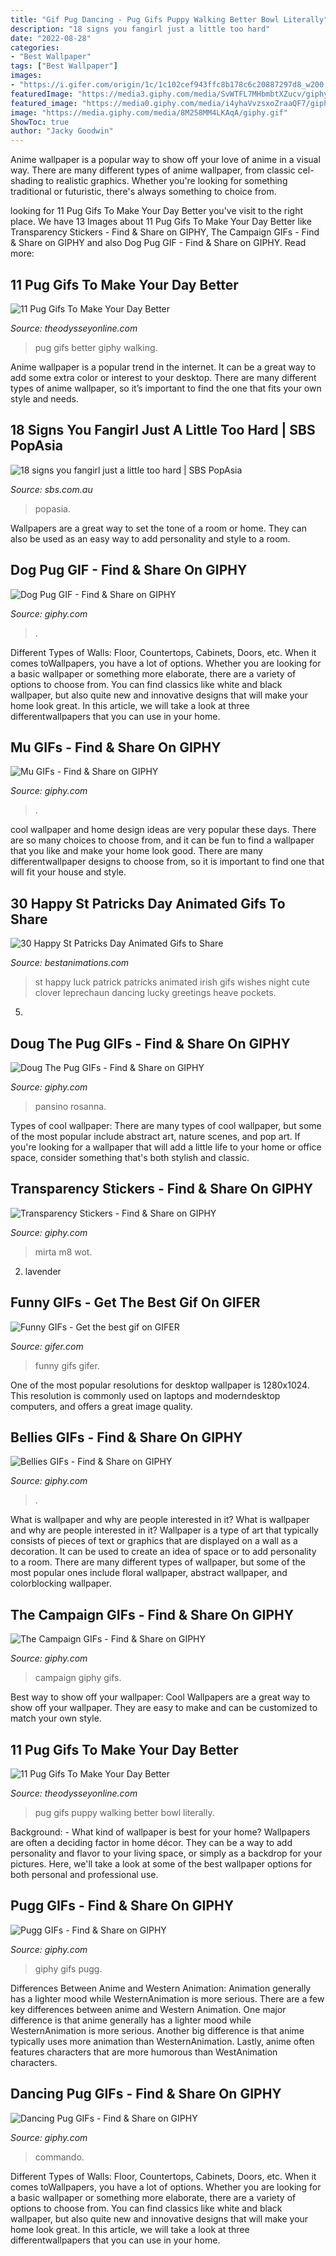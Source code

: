 ```yaml
---
title: "Gif Pug Dancing - Pug Gifs Puppy Walking Better Bowl Literally"
description: "18 signs you fangirl just a little too hard"
date: "2022-08-28"
categories:
- "Best Wallpaper"
tags: ["Best Wallpaper"]
images:
- "https://i.gifer.com/origin/1c/1c102cef943ffc8b178c6c20887297d8_w200.gif"
featuredImage: "https://media3.giphy.com/media/SvWTFL7MHbmbtXZucv/giphy.gif"
featured_image: "https://media0.giphy.com/media/i4yhaVvzsxoZraaQF7/giphy.gif"
image: "https://media.giphy.com/media/8M258MM4LKAqA/giphy.gif"
ShowToc: true
author: "Jacky Goodwin"
---
```



Anime wallpaper is a popular way to show off your love of anime in a visual way. There are many different types of anime wallpaper, from classic cel-shading to realistic graphics. Whether you're looking for something traditional or futuristic, there's always something to choice from.

	

		
looking for 11 Pug Gifs To Make Your Day Better you've visit to the right place. We have 13 Images about 11 Pug Gifs To Make Your Day Better like Transparency Stickers - Find &amp; Share on GIPHY, The Campaign GIFs - Find &amp; Share on GIPHY and also Dog Pug GIF - Find &amp; Share on GIPHY. Read more:
		
    
## 11 Pug Gifs To Make Your Day Better

<img loading=lazy src="https://media.giphy.com/media/w7Y4xlQZG7qGA/giphy.gif" onerror="this.onerror=null;this.src='https://tse4.mm.bing.net/th?id=OIP.um0P_SZ8MjlXg4hEHn5K9gAAAA&amp;pid=15.1';" alt="11 Pug Gifs To Make Your Day Better">

_Source: theodysseyonline.com_

>pug gifs better giphy walking. 

	

Anime wallpaper is a popular trend in the internet. It can be a great way to add some extra color or interest to your desktop. There are many different types of anime wallpaper, so it’s important to find the one that fits your own style and needs.

    
## 18 Signs You Fangirl Just A Little Too Hard | SBS PopAsia

<img loading=lazy src="https://www.sbs.com.au/popasia/sites/sbs.com.au.popasia/files/styles/full/public/crazy-pug-dance-gif.gif?itok=O-POKtF0&amp;mtime=1416382527" onerror="this.onerror=null;this.src='https://tse3.mm.bing.net/th?id=OIP.CpDCCb74VedtFJDnhR6YJQHaEK&amp;pid=15.1';" alt="18 signs you fangirl just a little too hard | SBS PopAsia">

_Source: sbs.com.au_

>popasia. 

	

Wallpapers are a great way to set the tone of a room or home. They can also be used as an easy way to add personality and style to a room.

    
## Dog Pug GIF - Find &amp; Share On GIPHY

<img loading=lazy src="https://media3.giphy.com/media/hoxJ98Flp3mjbqfCLh/giphy.gif" onerror="this.onerror=null;this.src='https://tse4.mm.bing.net/th?id=OIP.zuFTmJutcmPVOkHO8-HuPAHaHa&amp;pid=15.1';" alt="Dog Pug GIF - Find &amp; Share on GIPHY">

_Source: giphy.com_

>. 

	

Different Types of Walls: Floor, Countertops, Cabinets, Doors, etc.
When it comes toWallpapers, you have a lot of options. Whether you are looking for a basic wallpaper or something more elaborate, there are a variety of options to choose from. You can find classics like white and black wallpaper, but also quite new and innovative designs that will make your home look great. In this article, we will take a look at three differentwallpapers that you can use in your home.

    
## Mu GIFs - Find &amp; Share On GIPHY

<img loading=lazy src="https://media.giphy.com/media/4oMoIbIQrvCjm/giphy.gif" onerror="this.onerror=null;this.src='https://tse4.mm.bing.net/th?id=OIP.dMcA_CRE_UV_hn7LEA97wwHaFs&amp;pid=15.1';" alt="Mu GIFs - Find &amp; Share on GIPHY">

_Source: giphy.com_

>. 

	

cool wallpaper and home design ideas are very popular these days. There are so many choices to choose from, and it can be fun to find a wallpaper that you like and make your home look good. There are many differentwallpaper designs to choose from, so it is important to find one that will fit your house and style.

    
## 30 Happy St Patricks Day Animated Gifs To Share

<img loading=lazy src="http://bestanimations.com/Holidays/StPatricks/green-shemrock-clover-irish-luck-wishes-happy-st-patrick-gif.gif" onerror="this.onerror=null;this.src='https://tse2.mm.bing.net/th?id=OIP.fWKMdUN-GU4Vwyvl_N5AyQHaHa&amp;pid=15.1';" alt="30 Happy St Patricks Day Animated Gifs to Share">

_Source: bestanimations.com_

>st happy luck patrick patricks animated irish gifs wishes night cute clover leprechaun dancing lucky greetings heave pockets. 

	

5.

    
## Doug The Pug GIFs - Find &amp; Share On GIPHY

<img loading=lazy src="https://media0.giphy.com/media/i4yhaVvzsxoZraaQF7/giphy.gif" onerror="this.onerror=null;this.src='https://tse1.mm.bing.net/th?id=OIP.uxFZlLoX4xAfD2yjQ6OUEwHaEK&amp;pid=15.1';" alt="Doug The Pug GIFs - Find &amp; Share on GIPHY">

_Source: giphy.com_

>pansino rosanna. 

	

Types of cool wallpaper:
There are many types of cool wallpaper, but some of the most popular include abstract art, nature scenes, and pop art. If you're looking for a wallpaper that will add a little life to your home or office space, consider something that's both stylish and classic.

    
## Transparency Stickers - Find &amp; Share On GIPHY

<img loading=lazy src="https://media.giphy.com/media/8M258MM4LKAqA/giphy.gif" onerror="this.onerror=null;this.src='https://tse2.mm.bing.net/th?id=OIP.uw_F12AtcB7cjrS0WdS_5wHaFB&amp;pid=15.1';" alt="Transparency Stickers - Find &amp; Share on GIPHY">

_Source: giphy.com_

>mirta m8 wot. 

	

2. lavender 

    
## Funny GIFs - Get The Best Gif On GIFER

<img loading=lazy src="https://i.gifer.com/origin/1c/1c102cef943ffc8b178c6c20887297d8_w200.gif" onerror="this.onerror=null;this.src='https://tse4.mm.bing.net/th?id=OIP.RWft6c-uc7UYgHmvs3pakAAAAA&amp;pid=15.1';" alt="Funny GIFs - Get the best gif on GIFER">

_Source: gifer.com_

>funny gifs gifer. 

	

One of the most popular resolutions for desktop wallpaper is 1280x1024. This resolution is commonly used on laptops and moderndesktop computers, and offers a great image quality.

    
## Bellies GIFs - Find &amp; Share On GIPHY

<img loading=lazy src="https://media.giphy.com/media/QsuwgveV8Mi7C/giphy.gif" onerror="this.onerror=null;this.src='https://tse4.mm.bing.net/th?id=OIP.JCaVzBfaDCHMIFMNGZBg7AAAAA&amp;pid=15.1';" alt="Bellies GIFs - Find &amp; Share on GIPHY">

_Source: giphy.com_

>. 

	

What is wallpaper and why are people interested in it?
What is wallpaper and why are people interested in it?
Wallpaper is a type of art that typically consists of pieces of text or graphics that are displayed on a wall as a decoration. It can be used to create an idea of space or to add personality to a room. There are many different types of wallpaper, but some of the most popular ones include floral wallpaper, abstract wallpaper, and colorblocking wallpaper.

    
## The Campaign GIFs - Find &amp; Share On GIPHY

<img loading=lazy src="https://media.giphy.com/media/k9qu4GDdGVDLa/giphy.gif" onerror="this.onerror=null;this.src='https://tse4.mm.bing.net/th?id=OIP.5id9X4EDSMxUt5K4oSR59gHaEK&amp;pid=15.1';" alt="The Campaign GIFs - Find &amp; Share on GIPHY">

_Source: giphy.com_

>campaign giphy gifs. 

	

Best way to show off your wallpaper:
Cool Wallpapers are a great way to show off your wallpaper. They are easy to make and can be customized to match your own style.

    
## 11 Pug Gifs To Make Your Day Better

<img loading=lazy src="https://media.giphy.com/media/3o7ZeST3gz4Nyev6Ny/giphy.gif" onerror="this.onerror=null;this.src='https://tse2.mm.bing.net/th?id=OIP.wRhySn5thatVSqvIlUSFggHaEK&amp;pid=15.1';" alt="11 Pug Gifs To Make Your Day Better">

_Source: theodysseyonline.com_

>pug gifs puppy walking better bowl literally. 

	

Background: - What kind of wallpaper is best for your home?
Wallpapers are often a deciding factor in home décor. They can be a way to add personality and flavor to your living space, or simply as a backdrop for your pictures. Here, we'll take a look at some of the best wallpaper options for both personal and professional use.

    
## Pugg GIFs - Find &amp; Share On GIPHY

<img loading=lazy src="https://media.giphy.com/media/FVxiSJiHjLGVO/giphy.gif" onerror="this.onerror=null;this.src='https://tse4.mm.bing.net/th?id=OIP.l6D4QrRIYqYfYnYccpRo3AAAAA&amp;pid=15.1';" alt="Pugg GIFs - Find &amp; Share on GIPHY">

_Source: giphy.com_

>giphy gifs pugg. 

	

Differences Between Anime and Western Animation: Animation generally has a lighter mood while WesternAnimation is more serious.
There are a few key differences between anime and Western Animation. One major difference is that anime generally has a lighter mood while WesternAnimation is more serious. Another big difference is that anime typically uses more animation than WesternAnimation. Lastly, anime often features characters that are more humorous than WestAnimation characters.

    
## Dancing Pug GIFs - Find &amp; Share On GIPHY

<img loading=lazy src="https://media3.giphy.com/media/SvWTFL7MHbmbtXZucv/giphy.gif" onerror="this.onerror=null;this.src='https://tse2.mm.bing.net/th?id=OIP.c1pvhkyNkho5am6fb7SqtgHaHa&amp;pid=15.1';" alt="Dancing Pug GIFs - Find &amp; Share on GIPHY">

_Source: giphy.com_

>commando. 

	

Different Types of Walls: Floor, Countertops, Cabinets, Doors, etc.
When it comes toWallpapers, you have a lot of options. Whether you are looking for a basic wallpaper or something more elaborate, there are a variety of options to choose from. You can find classics like white and black wallpaper, but also quite new and innovative designs that will make your home look great. In this article, we will take a look at three differentwallpapers that you can use in your home.

